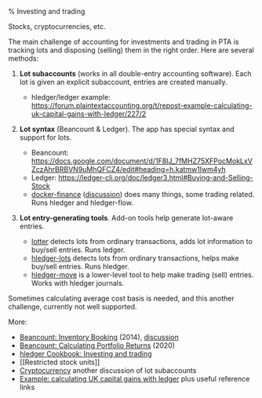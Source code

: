 % Investing and trading

Stocks, cryptocurrencies, etc.

The main challenge of accounting for investments and trading in PTA is tracking lots and disposing (selling) them in the right order.
Here are several methods:

1. **Lot subaccounts** (works in all double-entry accounting software). 
   Each lot is given an explicit subaccount, entries are created manually.
   - hledger/ledger example: https://forum.plaintextaccounting.org/t/repost-example-calculating-uk-capital-gains-with-ledger/227/2

2. **Lot syntax** (Beancount & Ledger).
   The app has special syntax and support for lots.
   - Beancount: https://docs.google.com/document/d/1F8IJ_7fMHZ75XFPocMokLxVZczAhrBRBVN9uMhQFCZ4/edit#heading=h.katmw1lwm4yh
   - Ledger: https://ledger-cli.org/doc/ledger3.html#Buying-and-Selling-Stock
   - [docker-finance](https://gitea.com/EvergreenCrypto/docker-finance) 
     ([discussion](https://forum.plaintextaccounting.org/t/docker-finance-modern-accounting-for-the-power-user/189)) 
     does many things, some trading related. Runs hledger and hledger-flow.

3. **Lot entry-generating tools**.
   Add-on tools help generate lot-aware entries.
   - [lotter](https://src.d10.dev/lotter/doc/tip/README.md) detects lots from ordinary transactions, adds lot information to buy/sell entries. Runs ledger.
   - [hledger-lots](https://github.com/edkedk99/hledger-lots) detects lots from ordinary transactions, helps make buy/sell entries. Runs hledger.
   - [hledger-move](https://hledger.org/scripts.html#hledger-move) is a lower-level tool to help make trading (sell) entries. Works with hledger journals.

Sometimes calculating average cost basis is needed, and this another challenge, currently not well supported.

More:

- [Beancount: Inventory Booking](https://docs.google.com/document/d/1F8IJ_7fMHZ75XFPocMokLxVZczAhrBRBVN9uMhQFCZ4) (2014), [discussion](https://groups.google.com/forum/#!searchin/ledger-cli/inventory/ledger-cli/aQvbjTZa7HE/x3KNPteJWPsJ)
- [Beancount: Calculating Portfolio Returns](http://furius.ca/beancount/doc/returns) (2020)
- [hledger Cookbook: Investing and trading](https://hledger.org/cookbook.html#investing-and-trading)
- [[Restricted stock units]]
- [Cryptocurrency](https://forum.plaintextaccounting.org/t/cryptocurrency/37) another discussion of lot subaccounts
- [Example: calculating UK capital gains with ledger](https://forum.plaintextaccounting.org/t/repost-example-calculating-uk-capital-gains-with-ledger/227) plus useful reference links
